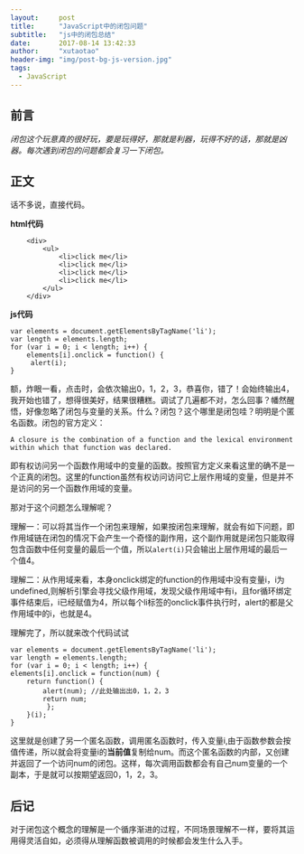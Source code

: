 ```yaml
---
layout: 	post
title: 		"JavaScript中的闭包问题"
subtitle:   "js中的闭包总结"
date: 		2017-08-14 13:42:33
author: 	"xutaotao"
header-img: "img/post-bg-js-version.jpg"
tags:
  - JavaScript
---
```


## 前言

*闭包这个玩意真的很好玩，要是玩得好，那就是利器，玩得不好的话，那就是凶器。每次遇到闭包的问题都会复习一下闭包。*

## 正文

话不多说，直接代码。

**html代码**

	    <div>
        	<ul>
	            <li>click me</li>
	            <li>click me</li>
	            <li>click me</li>
	            <li>click me</li>
        	</ul>
    	</div>

**js代码**

	var elements = document.getElementsByTagName('li');
	var length = elements.length;
	for (var i = 0; i < length; i++) {
     	elements[i].onclick = function() {
         alert(i);
	}

额，炸眼一看，点击时，会依次输出0，1，2，3，恭喜你，错了！会始终输出4，我开始也错了，想得很美好，结果很糟糕。调试了几遍都不对，怎么回事？幡然醒悟，好像忽略了闭包与变量的关系。什么？闭包？这个哪里是闭包哇？明明是个匿名函数。闭包的官方定义：

`A closure is the combination of a function and the lexical environment within which that function was declared.`

即有权访问另一个函数作用域中的变量的函数。按照官方定义来看这里的确不是一个正真的闭包。这里的function虽然有权访问访问它上层作用域的变量，但是并不是访问的另一个函数作用域的变量。

那对于这个问题怎么理解呢？

理解一：可以将其当作一个闭包来理解，如果按闭包来理解，就会有如下问题，即作用域链在闭包的情况下会产生一个奇怪的副作用，这个副作用就是闭包只能取得包含函数中任何变量的最后一个值，所以`alert(i)`只会输出上层作用域的最后一个值4。

理解二：从作用域来看，本身onclick绑定的function的作用域中没有变量i，i为undefined,则解析引擎会寻找父级作用域，发现父级作用域中有i，且for循环绑定事件结束后，i已经赋值为4，所以每个li标签的onclick事件执行时，alert的都是父作用域中的i，也就是4。

理解完了，所以就来改个代码试试

	var elements = document.getElementsByTagName('li');
	var length = elements.length;
	for (var i = 0; i < length; i++) {
    elements[i].onclick = function(num) {
        return function() {
            alert(num); //此处输出出0，1，2，3
            return num;
       		 };
    	}(i);
	}

这里就是创建了另一个匿名函数，调用匿名函数时，传入变量i,由于函数参数会按值传递，所以就会将变量i的**当前值**复制给num。而这个匿名函数的内部，又创建并返回了一个访问num的闭包。这样，每次调用函数都会有自己num变量的一个副本，于是就可以按期望返回0，1，2，3。

## 后记

对于闭包这个概念的理解是一个循序渐进的过程，不同场景理解不一样，要将其运用得灵活自如，必须得从理解函数被调用的时候都会发生什么入手。